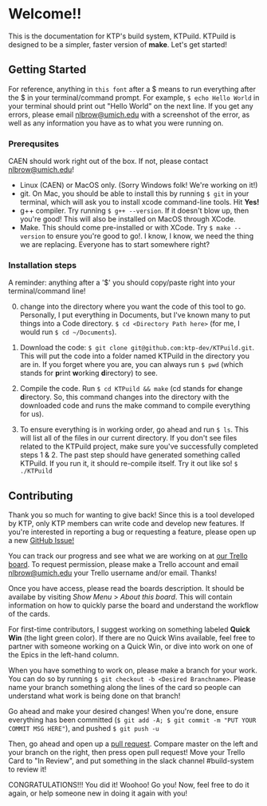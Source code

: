 # Welcome!!
This is the documentation for KTP's build system, KTPuild. KTPuild is designed to be a simpler, faster version of **make**. Let's get started!

## Getting Started
For reference, anything in `this font` after a $ means to run everything after the $ in your terminal/command prompt. For example, `$ echo Hello World` in your terminal should print out "Hello World" on the next line.
 If you get any errors, please email nlbrow@umich.edu with a screenshot of the error, as well as any information you have as to what you were running on.
### Prerequsites
CAEN should work right out of the box. If not, please contact nlbrow@umich.edu!
* Linux (CAEN) or MacOS only. (Sorry Windows folk! We're working on it!)
* git. On Mac, you should be able to install this by running `$ git` in your terminal, which will ask you to install xcode command-line tools. Hit **Yes!**
* g++ compiler. Try running `$ g++ --version`. If it doesn't blow up, then you're good! This will also be installed on MacOS through XCode.
* Make. This should come pre-installed or with XCode. Try `$ make --version` to ensure you're good to go!. I know, I know, we need the thing we are replacing. Everyone has to start somewhere right?

### Installation steps
A reminder: anything after a '$' you should copy/paste right into your terminal/command line!

0) change into the directory where you want the code of this tool to go. Personally, I put everything in Documents, but I've known many to put things into a Code directory.
`$ cd <Directory Path here>`
(for me, I would run `$ cd ~/Documents`).

1) Download the code: `$ git clone git@github.com:ktp-dev/KTPuild.git`.
This will put the code into a folder named KTPuild in the directory you are in. If you forget where you are, you can always run `$ pwd` (which stands for **p**rint **w**orking **d**irectory) to see.

2) Compile the code. Run `$ cd KTPuild && make` (cd stands for **c**hange **d**irectory. So, this command changes into the directory with the downloaded code and runs the make command to compile everything for us).

3) To ensure everything is in working order, go ahead and run `$ ls`. This will list all of the files in our current directory. If you don't see files related to the KTPuild project, make sure you've successfully completed steps 1 & 2. The past step should have generated something called KTPuild. If you run it, it should re-compile itself. Try it out like so! `$ ./KTPuild`


## Contributing
Thank you so much for wanting to give back! Since this is a tool developed by KTP, only KTP members can write code and develop new features. If you're interested in reporting a bug or requesting a feature, please open up a new [GitHub Issue!](https://github.com/ktp-dev/KTPuild/issues/new)

You can track our progress and see what we are working on at [our Trello board](https://trello.com/b/SFRNcef1/overview-board). To request permission, please make a Trello account and email nlbrow@umich.edu your Trello username and/or email. Thanks!

Once you have access, please read the boards description. It should be availabe by visiting *Show Menu* > *About this board*. This will contain information on how to quickly parse the board and understand the workflow of the cards.

For first-time contributors, I suggest working on something labeled **Quick Win** (the light green color). If there are no Quick Wins available, feel free to partner with someone working on a Quick Win, or dive into work on one of the Epics in the left-hand column.

When you have something to work on, please make a branch for your work. You can do so by running `$ git checkout -b <Desired Branchname>`. Please name your branch something along the lines of the card so people can understand what work is being done on that branch!

Go ahead and make your desired changes! When you're done, ensure everything has been committed (`$ git add -A; $ git commit -m "PUT YOUR COMMIT MSG HERE"`), and pushed `$ git push -u`

Then, go ahead and open up a [pull request](https://github.com/ktp-dev/KTPuild/compare). Compare master on the left and your branch on the right, then press open pull request! Move your Trello Card to "In Review", and put something in the slack channel #build-system to review it!

CONGRATULATIONS!!! You did it! Woohoo! Go you! Now, feel free to do it again, or help someone new in doing it again with you!
